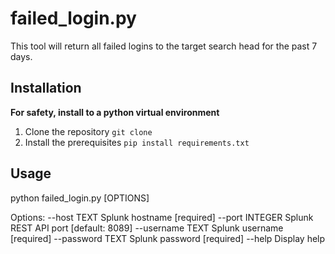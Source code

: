 # failed_login.py

This tool will return all failed logins to the target search head for the past 7 days.

## Installation

**For safety, install to a python virtual environment**

1. Clone the repository ```git clone ```
2. Install the prerequisites ```pip install requirements.txt```

## Usage

python failed_login.py [OPTIONS]

Options:
  --host TEXT                     Splunk hostname  [required]
  --port INTEGER                  Splunk REST API port  [default: 8089]
  --username TEXT                 Splunk username  [required]
  --password TEXT                 Splunk password  [required]
  --help			  Display help 
